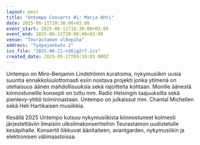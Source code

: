 ```yaml
---
layout: post
title: "Untempo Concerts #1: Marja Ahti"
date: 2025-06-11T18:30:00+03:00
event_start: 2025-06-11T18:30:00+03:00
event_end: 2025-06-11T20:00:00+03:00
venue: "Teurastamon ulkopiha"
address: "Työpajankatu 2"
ics_file: "2025-06-11-n26jg2r7.ics"
created_date: 2025-05-27T09:19:03.000Z
---
```


Untempo on Miro-Benjamin Lindströmin kuratoima, nykymusiikin uusia suuntia ennakkoluulottomasti esiin nostava projekti jonka ytimenä on uteliaisuus äänen mahdollisuuksia sekä rajoitteita kohtaan. Monille äänestä kiinnostuneille konsepti on tuttu mm. Radio Helsingin taajuuksilta sekä pienlevy-yhtiö toiminnastaan. Untempo on julkaissut mm. Chantal Michellen sekä Heli Hartikaisen musiikkia.   
  
Kesällä 2025 Untempo kutsuu nykymusiikista kiinnostuneet kolmesti järjestettäviin ilmaisiin ulkoilmakonsertteihin Teurastamon uudistetulle kesäpihalle. Konsertit liikkuvat äänitaiteen, avantgarden, nykymusiikin ja elektronisen välimaastoissa.
